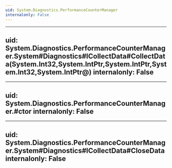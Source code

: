 ```yaml
---
uid: System.Diagnostics.PerformanceCounterManager
internalonly: False
---
```


---
uid: System.Diagnostics.PerformanceCounterManager.System#Diagnostics#ICollectData#CollectData(System.Int32,System.IntPtr,System.IntPtr,System.Int32,System.IntPtr@)
internalonly: False
---

---
uid: System.Diagnostics.PerformanceCounterManager.#ctor
internalonly: False
---

---
uid: System.Diagnostics.PerformanceCounterManager.System#Diagnostics#ICollectData#CloseData
internalonly: False
---
